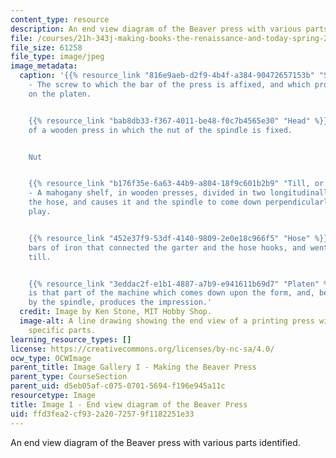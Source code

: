 ```yaml
---
content_type: resource
description: An end view diagram of the Beaver press with various parts identified.
file: /courses/21h-343j-making-books-the-renaissance-and-today-spring-2016/ffd3fea2cf932a2072579f1182251e33_Image1.jpg
file_size: 61258
file_type: image/jpeg
image_metadata:
  caption: '{{% resource_link "816e9aeb-d2f9-4b4f-a384-90472657153b" "Spindle" %}}
    - The screw to which the bar of the press is affixed, and which produces the pressure
    on the platen.


    {{% resource_link "bab8db33-f367-4011-be48-f0c7b4565e30" "Head" %}} - That part
    of a wooden press in which the nut of the spindle is fixed.


    Nut


    {{% resource_link "b176f35e-6a63-44b9-a804-18f9c601b2b9" "Till, or Shelf" %}}
    - A mahogany shelf, in wooden presses, divided in two longitudinally, that clasps
    the hose, and causes it and the spindle to come down perpendicularly without any
    play.


    {{% resource_link "452e37f9-53df-4140-9809-2e0e18c966f5" "Hose" %}} - Two upright
    bars of iron that connected the garter and the hose hooks, and went through the
    till.


    {{% resource_link "3eddac2f-e1b1-4887-a7b9-e941611b69d7" "Platen" %}} - The platen
    is that part of the machine which comes down upon the form, and, being acted upon
    by the spindle, produces the impression.'
  credit: Image by Ken Stone, MIT Hobby Shop.
  image-alt: A line drawing showing the end view of a printing press with words identifying
    specific parts.
learning_resource_types: []
license: https://creativecommons.org/licenses/by-nc-sa/4.0/
ocw_type: OCWImage
parent_title: Image Gallery I - Making the Beaver Press
parent_type: CourseSection
parent_uid: d5eb05af-c075-0701-5694-f196e945a11c
resourcetype: Image
title: Image 1 - End view diagram of the Beaver Press
uid: ffd3fea2-cf93-2a20-7257-9f1182251e33
---
```

An end view diagram of the Beaver press with various parts identified.